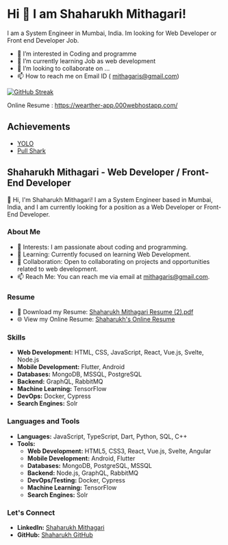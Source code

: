 <h1>Hi 👋 I am Shaharukh Mithagari!</h1>
<p> I am a System Engineer in Mumbai, India. Im looking for Web Developer or Front end Developer Job.

- 👀 I’m interested in Coding and programme
- 🌱 I’m currently learning Job as web development
- 💞️ I’m looking to collaborate on ...
- 📫 How to reach me on Email ID ( mithagaris@gmail.com)</p>

[![GitHub Streak](https://streak-stats.demolab.com?user=imsharukh1994&theme=dark)](https://git.io/streak-stats)

Online Resume : https://wearther-app.000webhostapp.com/

## Achievements
- [YOLO](https://github.com/users/imsharukh1994/achievements/yolo)
- [Pull Shark](https://github.com/users/imsharukh1994/achievements/pull-shark)

## Shaharukh Mithagari - Web Developer / Front-End Developer
👋 Hi, I'm Shaharukh Mithagari!
I am a System Engineer based in Mumbai, India, and I am currently looking for a position as a Web Developer or Front-End Developer.

### About Me
- 👀 Interests: I am passionate about coding and programming.
- 🌱 Learning: Currently focused on learning Web Development.
- 💞️ Collaboration: Open to collaborating on projects and opportunities related to web development.
- 📫 Reach Me: You can reach me via email at mithagaris@gmail.com.

### Resume
- 📄 Download my Resume: [Shaharukh Mithagari Resume (2).pdf](https://github.com/imsharukh1994/imsharukh1994/files/7815985/Shaharukh.Mithagari.Resume.2.pdf)
- 🌐 View my Online Resume: [Shaharukh's Online Resume](https://wearther-app.000webhostapp.com/)

### Skills
- **Web Development:** HTML, CSS, JavaScript, React, Vue.js, Svelte, Node.js
- **Mobile Development:** Flutter, Android
- **Databases:** MongoDB, MSSQL, PostgreSQL
- **Backend:** GraphQL, RabbitMQ
- **Machine Learning:** TensorFlow
- **DevOps:** Docker, Cypress
- **Search Engines:** Solr

### Languages and Tools
- **Languages:** JavaScript, TypeScript, Dart, Python, SQL, C++
- **Tools:**
  - **Web Development:** HTML5, CSS3, React, Vue.js, Svelte, Angular
  - **Mobile Development:** Android, Flutter
  - **Databases:** MongoDB, PostgreSQL, MSSQL
  - **Backend:** Node.js, GraphQL, RabbitMQ
  - **DevOps/Testing:** Docker, Cypress
  - **Machine Learning:** TensorFlow
  - **Search Engines:** Solr

### Let's Connect
- **LinkedIn:** [Shaharukh Mithagari](https://www.linkedin.com/in/shaharukh-mithagari)
- **GitHub:** [Shaharukh GitHub](https://github.com/imsharukh1994)

<!---
imsharukh1994/imsharukh1994 is a ✨ special ✨ repository because its `README.md` (this file) appears on your GitHub profile.
You can click the Preview link to take a look at your changes.
--->
